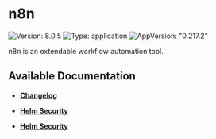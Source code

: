 # n8n

![Version: 8.0.5](https://img.shields.io/badge/Version-8.0.5-informational?style=flat-square) ![Type: application](https://img.shields.io/badge/Type-application-informational?style=flat-square) ![AppVersion: "0.217.2"](https://img.shields.io/badge/AppVersion-"0.217.2"-informational?style=flat-square)

n8n is an extendable workflow automation tool.

## Available Documentation

- [**Changelog**](CHANGELOG)

- [**Helm Security**](container-security)

- [**Helm Security**](helm-security)

